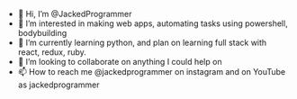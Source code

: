 - 👋 Hi, I’m @JackedProgrammer
- 👀 I’m interested in making web apps, automating tasks using powershell, bodybuilding
- 🌱 I’m currently learning python, and plan on learning full stack with react, redux, ruby.
- 💞️ I’m looking to collaborate on anything I could help on
- 📫 How to reach me @jackedprogrammer on instagram and on YouTube as jackedprogrammer

<!---
JackedProgrammer/JackedProgrammer is a ✨ special ✨ repository because its `README.md` (this file) appears on your GitHub profile.
You can click the Preview link to take a look at your changes.
--->
